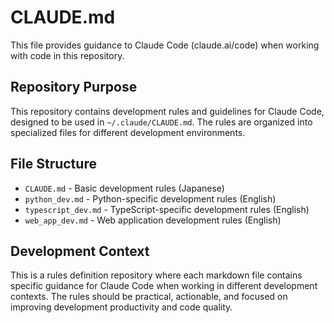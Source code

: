 # CLAUDE.md

This file provides guidance to Claude Code (claude.ai/code) when working with code in this repository.

## Repository Purpose

This repository contains development rules and guidelines for Claude Code, designed to be used in `~/.claude/CLAUDE.md`. The rules are organized into specialized files for different development environments.

## File Structure

- `CLAUDE.md` - Basic development rules (Japanese)
- `python_dev.md` - Python-specific development rules (English)
- `typescript_dev.md` - TypeScript-specific development rules (English)
- `web_app_dev.md` - Web application development rules (English)

## Development Context

This is a rules definition repository where each markdown file contains specific guidance for Claude Code when working in different development contexts. The rules should be practical, actionable, and focused on improving development productivity and code quality.